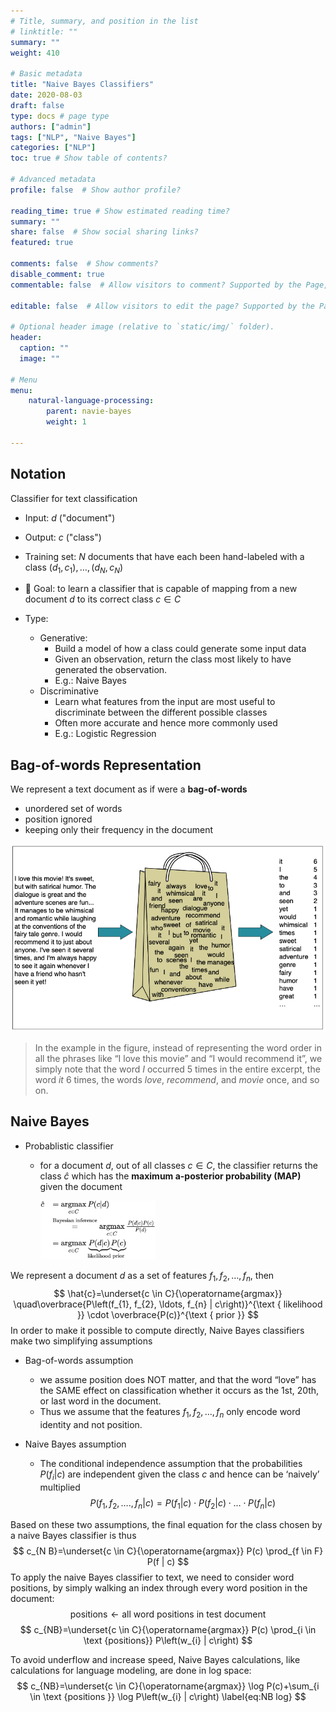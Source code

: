 ```yaml
---
# Title, summary, and position in the list
# linktitle: ""
summary: ""
weight: 410

# Basic metadata
title: "Naive Bayes Classifiers"
date: 2020-08-03
draft: false
type: docs # page type
authors: ["admin"]
tags: ["NLP", "Naive Bayes"]
categories: ["NLP"]
toc: true # Show table of contents?

# Advanced metadata
profile: false  # Show author profile?

reading_time: true # Show estimated reading time?
summary: ""
share: false  # Show social sharing links?
featured: true

comments: false  # Show comments?
disable_comment: true
commentable: false  # Allow visitors to comment? Supported by the Page, Post, and Docs content types.

editable: false  # Allow visitors to edit the page? Supported by the Page, Post, and Docs content types.

# Optional header image (relative to `static/img/` folder).
header:
  caption: ""
  image: ""

# Menu
menu: 
    natural-language-processing:
        parent: navie-bayes
        weight: 1

---
```


## Notation

Classifier for text classification

- Input: $d$ ("document")
- Output: $c$ ("class")
- Training set: $N$ documents that have each been hand-labeled with a class $(d_1, c_1), \dots, (d_N, c_N)$

- 🎯 Goal: to learn a classifier that is capable of mapping from a new document $d$ to its correct class $c\in C$

- Type:
  - Generative: 
    - Build a model of how a class could generate some input data
    - Given an observation, return the class most likely to have generated the observation.
    - E.g.: Naive Bayes
  - Discriminative
    - Learn what features from the input are most useful to discriminate between the different possible classes
    - Often more accurate and hence more commonly used
    - E.g.: Logistic Regression



## Bag-of-words Representation

We represent a text document as if were a **bag-of-words**

- unordered set of words
- position ignored
- keeping only their frequency in the document

<img src="https://raw.githubusercontent.com/EckoTan0804/upic-repo/master/uPic/截屏2020-06-14%2011.55.44.png" alt="截屏2020-06-14 11.55.44" style="zoom:80%;" />

> In the example in the figure, instead of representing the word order in all the phrases like “I love this movie” and “I would recommend it”, we simply note that the word *I* occurred 5 times in the entire excerpt, the word *it* 6 times, the words *love*, *recommend*, and *movie* once, and so on.



## Naive Bayes

- Probablistic classifier 

  - for a document $d$, out of all classes $c \in C$, the classifier returns the class $\hat{c}$ which has the **maximum a-posterior probability (MAP)** given the document

    <img src="https://raw.githubusercontent.com/EckoTan0804/upic-repo/master/uPic/image-20200803115849747.png" alt="image-20200803115849747" style="zoom:18%;" />
  

We represent a document $d$ as a set of features $f_1, f_2, \dots, f_n$, then
$$
\hat{c}=\underset{c \in C}{\operatorname{argmax}} \quad\overbrace{P\left(f_{1}, f_{2}, \ldots, f_{n} | c\right)}^{\text { likelihood }} \cdot \overbrace{P(c)}^{\text { prior }}
$$
In order to make it possible to compute directly, Naive Bayes classifiers make two simplifying assumptions

- Bag-of-words assumption

  -  we assume position does NOT matter, and that the word “love” has the SAME effect on classification whether it occurs as the 1st, 20th, or last word in the document. 
  -  Thus we assume that the features $f_1, f_2, \dots, f_n$ only encode word identity and not position.

- Naive Bayes assumption

  - The conditional independence assumption that the probabilities $P(f_i|c)$ are independent given the class $c$ and hence can be ‘naively’ multiplied
    $$
    P\left(f_{1}, f_{2}, \ldots ., f_{n} | c\right)=P\left(f_{1} | c\right) \cdot P\left(f_{2} | c\right) \cdot \ldots \cdot P\left(f_{n} | c\right)
    $$

Based on these two assumptions, the final equation for the class chosen by a naive Bayes classifier is thus
$$
c_{N B}=\underset{c \in C}{\operatorname{argmax}} P(c) \prod_{f \in F} P(f | c)
$$
To apply the naive Bayes classifier to text, we need to consider word positions, by simply walking an index through every word position in the document:
$$
\text{positions} \leftarrow \text{all word positions in test document}
$$
$$
c_{NB}=\underset{c \in C}{\operatorname{argmax}} P(c) \prod_{i \in \text {positions}} P\left(w_{i} | c\right)
$$

To avoid underflow and increase speed, Naive Bayes calculations, like calculations for language modeling, are done in log space:
$$
c_{NB}=\underset{c \in C}{\operatorname{argmax}} \log P(c)+\sum_{i \in  \text {positions }} \log P\left(w_{i} | c\right)
\label{eq:NB log}
$$


## 